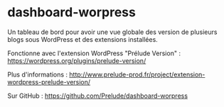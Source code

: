 # dashboard-worpress
Un tableau de bord pour avoir une vue globale des version de plusieurs blogs sous WordPress et des extensions installées.

Fonctionne avec l'extension WordPress "Prélude Version" : https://wordpress.org/plugins/prelude-version/

Plus d'informations : http://www.prelude-prod.fr/project/extension-wordpress-prelude-version/

Sur GitHub : https://github.com/Prelude/dashboard-worpress

